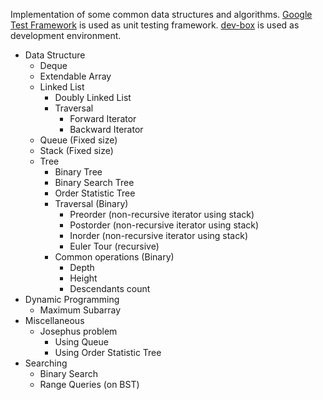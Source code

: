 Implementation of some common data structures and algorithms. [Google Test Framework](https://github.com/google/googletest) is used as unit testing framework. [dev-box](https://github.com/taskinoor/dev-box) is used as development environment.

* Data Structure
	* Deque
	* Extendable Array
	* Linked List
		* Doubly Linked List
		* Traversal
			* Forward Iterator
			* Backward Iterator
	* Queue (Fixed size)
	* Stack (Fixed size)
	* Tree
		* Binary Tree
		* Binary Search Tree
		* Order Statistic Tree
		* Traversal (Binary)
			* Preorder (non-recursive iterator using stack)
			* Postorder (non-recursive iterator using stack)
			* Inorder (non-recursive iterator using stack)
			* Euler Tour (recursive)
		* Common operations (Binary)
			* Depth
			* Height
			* Descendants count
* Dynamic Programming
	* Maximum Subarray
* Miscellaneous
	* Josephus problem
		* Using Queue
		* Using Order Statistic Tree
* Searching
	* Binary Search
	* Range Queries (on BST)
